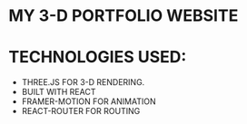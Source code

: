 # MY 3-D PORTFOLIO WEBSITE

# TECHNOLOGIES USED:

- THREE.JS FOR 3-D RENDERING.
- BUILT WITH REACT
- FRAMER-MOTION FOR ANIMATION
- REACT-ROUTER FOR ROUTING

